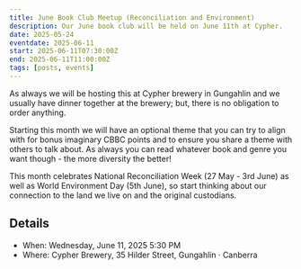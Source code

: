 ```yaml
---
title: June Book Club Meetup (Reconciliation and Environment)
description: Our June book club will be held on June 11th at Cypher.
date: 2025-05-24
eventdate: 2025-06-11
start: 2025-06-11T07:30:00Z
end: 2025-06-11T11:00:00Z
tags: [posts, events]
---
```



As always we will be hosting this at Cypher brewery in Gungahlin and we usually have dinner together at the brewery; but, there is no obligation to order anything.

Starting this month we will have an optional theme that you can try to align with for bonus imaginary CBBC points and to ensure you share a theme with others to talk about. As always you can read whatever book and genre you want though - the more diversity the better!

This month celebrates National Reconciliation Week (27 May - 3rd June) as well as World Environment Day (5th June), so start thinking about our connection to the land we live on and the original custodians.

## Details

- When: Wednesday, June 11, 2025 5:30 PM 
- Where: Cypher Brewery, 35 Hilder Street, Gungahlin · Canberra
